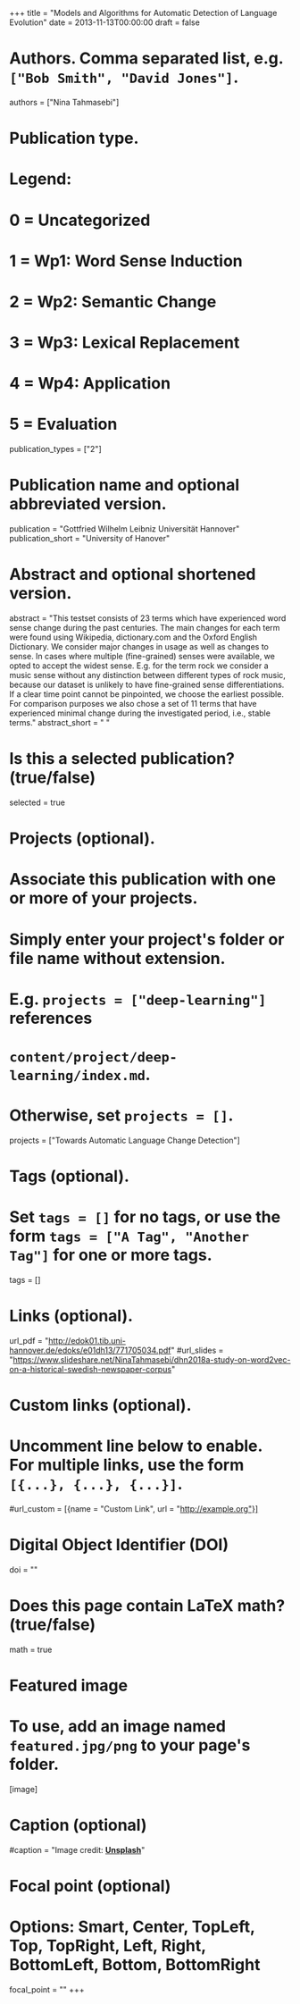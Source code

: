 +++
title = "Models and Algorithms for Automatic Detection of Language Evolution"
date = 2013-11-13T00:00:00
draft = false

# Authors. Comma separated list, e.g. `["Bob Smith", "David Jones"]`.
authors = ["Nina Tahmasebi"]

# Publication type.
# Legend:
# 0 = Uncategorized
# 1 = Wp1: Word Sense Induction
# 2 = Wp2: Semantic Change
# 3 = Wp3: Lexical Replacement
# 4 = Wp4: Application
# 5 = Evaluation
publication_types = ["2"]

# Publication name and optional abbreviated version.
publication = "Gottfried Wilhelm Leibniz Universität Hannover"
publication_short = "University of Hanover"

# Abstract and optional shortened version.
abstract = "This testset consists of 23 terms which have experienced word sense change during the past centuries. The main changes for each term were found using Wikipedia, dictionary.com and the Oxford English Dictionary. We consider major changes in usage as well as changes to sense. In cases where multiple (fine-grained) senses were available, we opted to accept the widest sense. E.g. for the term rock we consider a music sense without any distinction between different types of rock music, because our dataset is unlikely to have fine-grained sense differentiations. If a clear time point cannot be pinpointed, we choose the earliest possible. For comparison purposes we also chose a set of 11 terms that have experienced minimal change during the investigated period, i.e., stable terms."
abstract_short = " "

# Is this a selected publication? (true/false)
selected = true

# Projects (optional).
#   Associate this publication with one or more of your projects.
#   Simply enter your project's folder or file name without extension.
#   E.g. `projects = ["deep-learning"]` references 
#   `content/project/deep-learning/index.md`.
#   Otherwise, set `projects = []`.
projects = ["Towards Automatic Language Change Detection"]

# Tags (optional).
#   Set `tags = []` for no tags, or use the form `tags = ["A Tag", "Another Tag"]` for one or more tags.
tags = []

# Links (optional).
url_pdf = "http://edok01.tib.uni-hannover.de/edoks/e01dh13/771705034.pdf"
#url_slides = "https://www.slideshare.net/NinaTahmasebi/dhn2018a-study-on-word2vec-on-a-historical-swedish-newspaper-corpus"

# Custom links (optional).
#   Uncomment line below to enable. For multiple links, use the form `[{...}, {...}, {...}]`.
#url_custom = [{name = "Custom Link", url = "http://example.org"}]

# Digital Object Identifier (DOI)
doi = ""

# Does this page contain LaTeX math? (true/false)
math = true

# Featured image
# To use, add an image named `featured.jpg/png` to your page's folder. 
[image]
  # Caption (optional)
  #caption = "Image credit: [**Unsplash**](https://unsplash.com/photos/pLCdAaMFLTE)"

  # Focal point (optional)
  # Options: Smart, Center, TopLeft, Top, TopRight, Left, Right, BottomLeft, Bottom, BottomRight
  focal_point = ""
+++


